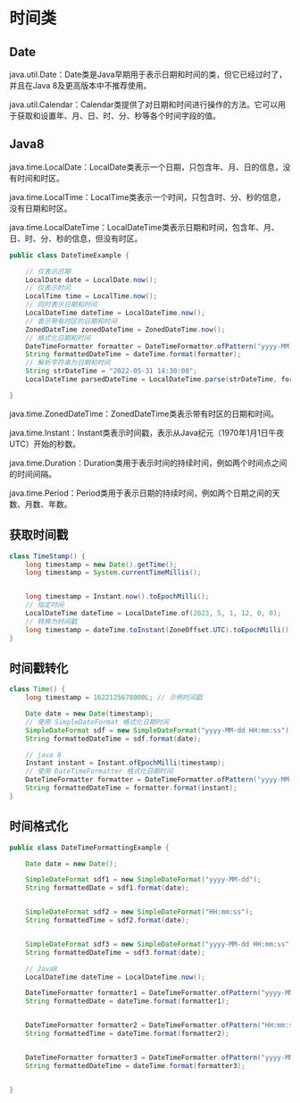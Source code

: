 # 时间类

## Date

java.util.Date：Date类是Java早期用于表示日期和时间的类，但它已经过时了，并且在Java 8及更高版本中不推荐使用。

java.util.Calendar：Calendar类提供了对日期和时间进行操作的方法。它可以用于获取和设置年、月、日、时、分、秒等各个时间字段的值。

## Java8

java.time.LocalDate：LocalDate类表示一个日期，只包含年、月、日的信息，没有时间和时区。

java.time.LocalTime：LocalTime类表示一个时间，只包含时、分、秒的信息，没有日期和时区。

java.time.LocalDateTime：LocalDateTime类表示日期和时间，包含年、月、日、时、分、秒的信息，但没有时区。

```java
public class DateTimeExample {

    // 仅表示日期
    LocalDate date = LocalDate.now();
    // 仅表示时间
    LocalTime time = LocalTime.now();
    // 同时表示日期和时间
    LocalDateTime dateTime = LocalDateTime.now();
    // 表示带有时区的日期和时间
    ZonedDateTime zonedDateTime = ZonedDateTime.now();
    // 格式化日期和时间
    DateTimeFormatter formatter = DateTimeFormatter.ofPattern("yyyy-MM-dd HH:mm:ss");
    String formattedDateTime = dateTime.format(formatter);
    // 解析字符串为日期和时间
    String strDateTime = "2022-05-31 14:30:00";
    LocalDateTime parsedDateTime = LocalDateTime.parse(strDateTime, formatter);

}
```

java.time.ZonedDateTime：ZonedDateTime类表示带有时区的日期和时间。

java.time.Instant：Instant类表示时间戳，表示从Java纪元（1970年1月1日午夜UTC）开始的秒数。

java.time.Duration：Duration类用于表示时间的持续时间，例如两个时间点之间的时间间隔。

java.time.Period：Period类用于表示日期的持续时间，例如两个日期之间的天数、月数、年数。

## 获取时间戳

```java
class TimeStamp() {
    long timestamp = new Date().getTime();
    long timestamp = System.currentTimeMillis();


    long timestamp = Instant.now().toEpochMilli();
    // 指定时间
    LocalDateTime dateTime = LocalDateTime.of(2023, 5, 1, 12, 0, 0);
    // 转换为时间戳
    long timestamp = dateTime.toInstant(ZoneOffset.UTC).toEpochMilli();
}
```

## 时间戳转化

```java
class Time() {
    long timestamp = 1622125678000L; // 示例时间戳

    Date date = new Date(timestamp);
    // 使用 SimpleDateFormat 格式化日期时间
    SimpleDateFormat sdf = new SimpleDateFormat("yyyy-MM-dd HH:mm:ss");
    String formattedDateTime = sdf.format(date);

    // java 8
    Instant instant = Instant.ofEpochMilli(timestamp);
    // 使用 DateTimeFormatter 格式化日期时间
    DateTimeFormatter formatter = DateTimeFormatter.ofPattern("yyyy-MM-dd HH:mm:ss");
    String formattedDateTime = formatter.format(instant);
}
```

## 时间格式化

```java
public class DateTimeFormattingExample {

    Date date = new Date();

    SimpleDateFormat sdf1 = new SimpleDateFormat("yyyy-MM-dd");
    String formattedDate = sdf1.format(date);


    SimpleDateFormat sdf2 = new SimpleDateFormat("HH:mm:ss");
    String formattedTime = sdf2.format(date);


    SimpleDateFormat sdf3 = new SimpleDateFormat("yyyy-MM-dd HH:mm:ss");
    String formattedDateTime = sdf3.format(date);

    // Java8
    LocalDateTime dateTime = LocalDateTime.now();

    DateTimeFormatter formatter1 = DateTimeFormatter.ofPattern("yyyy-MM-dd");
    String formattedDate = dateTime.format(formatter1);


    DateTimeFormatter formatter2 = DateTimeFormatter.ofPattern("HH:mm:ss");
    String formattedTime = dateTime.format(formatter2);


    DateTimeFormatter formatter3 = DateTimeFormatter.ofPattern("yyyy-MM-dd HH:mm:ss");
    String formattedDateTime = dateTime.format(formatter3);


}

```

